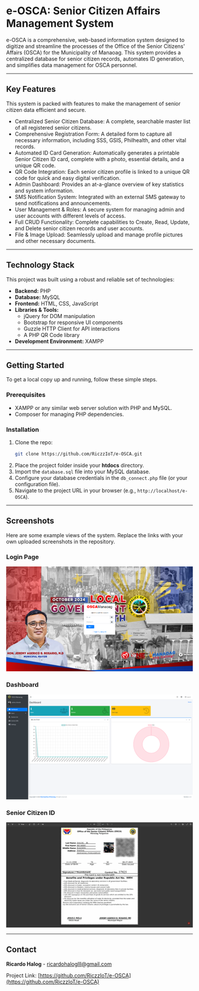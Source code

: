 # e-OSCA: Senior Citizen Affairs Management System

e-OSCA is a comprehensive, web-based information system designed to digitize and streamline the processes of the Office of the Senior Citizens' Affairs (OSCA) for the Municipality of Manaoag. This system provides a centralized database for senior citizen records, automates ID generation, and simplifies data management for OSCA personnel.

---

## Key Features
This system is packed with features to make the management of senior citizen data efficient and secure.

- Centralized Senior Citizen Database: A complete, searchable master list of all registered senior citizens.  
- Comprehensive Registration Form: A detailed form to capture all necessary information, including SSS, GSIS, Philhealth, and other vital records.  
- Automated ID Card Generation: Automatically generates a printable Senior Citizen ID card, complete with a photo, essential details, and a unique QR code.  
- QR Code Integration: Each senior citizen profile is linked to a unique QR code for quick and easy digital verification.  
- Admin Dashboard: Provides an at-a-glance overview of key statistics and system information.  
- SMS Notification System: Integrated with an external SMS gateway to send notifications and announcements.  
- User Management & Roles: A secure system for managing admin and user accounts with different levels of access.  
- Full CRUD Functionality: Complete capabilities to Create, Read, Update, and Delete senior citizen records and user accounts.  
- File & Image Upload: Seamlessly upload and manage profile pictures and other necessary documents.  

---

## Technology Stack
This project was built using a robust and reliable set of technologies:

- **Backend:** PHP  
- **Database:** MySQL  
- **Frontend:** HTML, CSS, JavaScript  
- **Libraries & Tools:**  
  - jQuery for DOM manipulation  
  - Bootstrap for responsive UI components  
  - Guzzle HTTP Client for API interactions  
  - A PHP QR Code library  
- **Development Environment:** XAMPP  

---

## Getting Started
To get a local copy up and running, follow these simple steps.

### Prerequisites
- XAMPP or any similar web server solution with PHP and MySQL.  
- Composer for managing PHP dependencies.  

### Installation
1. Clone the repo:
   ```bash
   git clone https://github.com/RiczzIoT/e-OSCA.git
   ```
2. Place the project folder inside your **htdocs** directory.  
3. Import the `database.sql` file into your MySQL database.  
4. Configure your database credentials in the `db_connect.php` file (or your configuration file).  
5. Navigate to the project URL in your browser (e.g., `http://localhost/e-OSCA`).  

---

## Screenshots
Here are some example views of the system. Replace the links with your own uploaded screenshots in the repository.

### Login Page
![Login Page](https://github.com/RiczzIoT/e-OSCA/blob/main/blob/main/screenshots/login.png)

### Dashboard
![Dashboard](https://github.com/RiczzIoT/e-OSCA/blob/main/blob/main/screenshots/dashboard.png)

### Senior Citizen ID
![Senior Citizen ID](https://github.com/RiczzIoT/e-OSCA/blob/main/blob/main/screenshots/id-card.png)

---

## Contact
**Ricardo Halog** - ricardohaloglll@gmail.com  

Project Link: [https://github.com/RiczzIoT/e-OSCA](https://github.com/RiczzIoT/e-OSCA)
